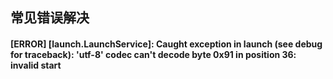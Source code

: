 ## 常见错误解决


#### [ERROR] [launch.LaunchService]: Caught exception in launch (see debug for traceback): 'utf-8' codec can't decode byte 0x91 in position 36: invalid start  
>  
